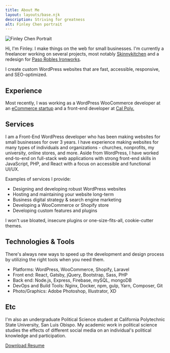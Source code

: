 ```yaml
---
title: About Me
layout: layouts/base.njk
description: Striving for greatness
alt: Finley Chen portrait
---
```


<section class="about-intro align-wide">
    <img class="header-image" src="/images/finley-chen-photo-min.jpg" alt="Finley Chen Portrait" />
    <div>
        <p>Hi, I'm Finley. I make things on the web for small businesses. I'm currently a freelancer working on several projects, most notably <a href="https://www.skinnykitchen.com">Skinnykitchen</a> and a redesign for <a href="https://ironhardware.com">Paso Robles Ironworks</a>.    </p>     
        <p>I create custom WordPress websites that are fast, accessible, responsive, and SEO-optimized. </p>
    </div>
</section>

## Experience 
Most recently, I was working as a WordPress WooCommerce developer at an <a href="https://www.allpeople.co/">eCommerce startup</a> and a front-end developer at <a href="https://calpoly.edu">Cal Poly. </a>


## Services 
I am a Front-End WordPress developer who has been making websites for small businesses for over 3 years. I have experience making websites for many types of individuals and organizations - churches, nonprofits, my university, online stores,  and more. Aside from WordPress, I have worked end-to-end on full-stack web applications with strong front-end skills in JavaScript, PHP, and React with a focus on accessible and functional UI/UX. 


Examples of services I provide:
<ul class="dash">
    <li>Designing and developing robust WordPress websites</li>
    <li>Hosting and maintaining your website long-term</li>
    <li>Business digital strategy & search engine marketing</li>
    <li>Developing a WooCommerce or Shopify store</li>
    <li>Developing custom features and plugins</li>
</ul>

I won't use bloated, insecure plugins or one-size-fits-all, cookie-cutter themes. 


## Technologies & Tools
There's always new ways to speed up the development and design process by utilizing the right tools when you need them.
<ul class="dash">
    <li>Platforms: WordPress, WooCommerce, Shopify, Laravel</li>
    <li>Front end: React, Gatsby, jQuery, Bootstrap, Sass, PHP</li>
    <li>Back end: Node.js, Express, Firebase, mySQL, mongoDB</li>
    <li>DevOps and Build Tools: Nginx, Docker, npm, gulp, Yarn, Composer, Git</li>
    <li>Photo/Graphics: Adobe Photoshop, Illustrator, XD</li>
</ul>

## Etc

I'm also an undergraduate Political Science student at California Polytechnic State University, San Luis Obispo. My academic work in political science studies the effects of different social media on an individual's political knowledge and participation. 


<a href="/files/FinleyChenResume2020.pdf" class="button">Download Resume</a>